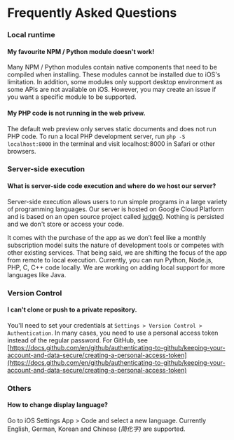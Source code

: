 # Frequently Asked Questions

### Local runtime

#### My favourite NPM / Python module doesn't work!

Many NPM / Python modules contain native components that need to be compiled when installing. These modules cannot be installed due to iOS's limitation. In addition, some modules only support desktop environment as some APIs are not available on iOS. However, you may create an issue if you want a specific module to be supported.

#### My PHP code is not running in the web privew.

The default web preview only serves static documents and does not run PHP code. To run a local PHP development server, run `php -S localhost:8000` in the terminal and visit localhost:8000 in Safari or other browsers.

### Server-side execution

#### What is server-side code execution and where do we host our server?

Server-side execution allows users to run simple programs in a large variety of programming languages. Our server is hosted on Google Cloud Platform and is based on an open source project called [judge0](https://github.com/judge0/judge0). Nothing is persisted and we don't store or access your code.

It comes with the purchase of the app as we don’t feel like a monthly subscription model suits the nature of development tools or competes with other existing services. That being said, we are shifting the focus of the app from remote to local execution. Currently, you can run Python, Node.js, PHP, C, C++ code locally. We are working on adding local support for more languages like Java.

### Version Control

#### I can't clone or push to a private repository.

You'll need to set your credentials at `Settings > Version Control > Authentication`. In many cases, you need to use a personal access token instead of the regular password. For GitHub, see [https://docs.github.com/en/github/authenticating-to-github/keeping-your-account-and-data-secure/creating-a-personal-access-token](https://docs.github.com/en/github/authenticating-to-github/keeping-your-account-and-data-secure/creating-a-personal-access-token)

### Others

#### How to change display language?

Go to iOS Settings App > Code and select a new language. Currently English, German, Korean and Chinese (_简化字)_ are supported.
